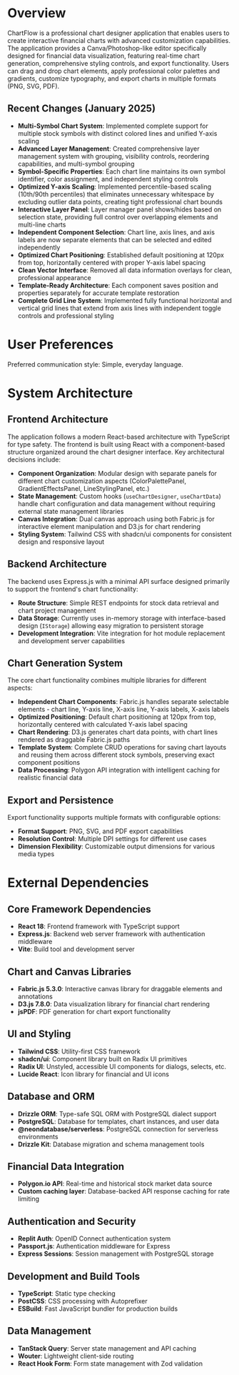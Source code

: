 # Overview

ChartFlow is a professional chart designer application that enables users to create interactive financial charts with advanced customization capabilities. The application provides a Canva/Photoshop-like editor specifically designed for financial data visualization, featuring real-time chart generation, comprehensive styling controls, and export functionality. Users can drag and drop chart elements, apply professional color palettes and gradients, customize typography, and export charts in multiple formats (PNG, SVG, PDF).

## Recent Changes (January 2025)

- **Multi-Symbol Chart System**: Implemented complete support for multiple stock symbols with distinct colored lines and unified Y-axis scaling
- **Advanced Layer Management**: Created comprehensive layer management system with grouping, visibility controls, reordering capabilities, and multi-symbol grouping
- **Symbol-Specific Properties**: Each chart line maintains its own symbol identifier, color assignment, and independent styling controls
- **Optimized Y-axis Scaling**: Implemented percentile-based scaling (10th/90th percentiles) that eliminates unnecessary whitespace by excluding outlier data points, creating tight professional chart bounds
- **Interactive Layer Panel**: Layer manager panel shows/hides based on selection state, providing full control over overlapping elements and multi-line charts
- **Independent Component Selection**: Chart line, axis lines, and axis labels are now separate elements that can be selected and edited independently
- **Optimized Chart Positioning**: Established default positioning at 120px from top, horizontally centered with proper Y-axis label spacing
- **Clean Vector Interface**: Removed all data information overlays for clean, professional appearance
- **Template-Ready Architecture**: Each component saves position and properties separately for accurate template restoration
- **Complete Grid Line System**: Implemented fully functional horizontal and vertical grid lines that extend from axis lines with independent toggle controls and professional styling

# User Preferences

Preferred communication style: Simple, everyday language.

# System Architecture

## Frontend Architecture
The application follows a modern React-based architecture with TypeScript for type safety. The frontend is built using React with a component-based structure organized around the chart designer interface. Key architectural decisions include:

- **Component Organization**: Modular design with separate panels for different chart customization aspects (ColorPalettePanel, GradientEffectsPanel, LineStylingPanel, etc.)
- **State Management**: Custom hooks (`useChartDesigner`, `useChartData`) handle chart configuration and data management without requiring external state management libraries
- **Canvas Integration**: Dual canvas approach using both Fabric.js for interactive element manipulation and D3.js for chart rendering
- **Styling System**: Tailwind CSS with shadcn/ui components for consistent design and responsive layout

## Backend Architecture
The backend uses Express.js with a minimal API surface designed primarily to support the frontend's chart functionality:

- **Route Structure**: Simple REST endpoints for stock data retrieval and chart project management
- **Data Storage**: Currently uses in-memory storage with interface-based design (`IStorage`) allowing easy migration to persistent storage
- **Development Integration**: Vite integration for hot module replacement and development server capabilities

## Chart Generation System
The core chart functionality combines multiple libraries for different aspects:

- **Independent Chart Components**: Fabric.js handles separate selectable elements - chart line, Y-axis line, X-axis line, Y-axis labels, X-axis labels
- **Optimized Positioning**: Default chart positioning at 120px from top, horizontally centered with calculated Y-axis label spacing
- **Chart Rendering**: D3.js generates chart data points, with chart lines rendered as draggable Fabric.js paths
- **Template System**: Complete CRUD operations for saving chart layouts and reusing them across different stock symbols, preserving exact component positions
- **Data Processing**: Polygon API integration with intelligent caching for realistic financial data

## Export and Persistence
Export functionality supports multiple formats with configurable options:

- **Format Support**: PNG, SVG, and PDF export capabilities
- **Resolution Control**: Multiple DPI settings for different use cases
- **Dimension Flexibility**: Customizable output dimensions for various media types

# External Dependencies

## Core Framework Dependencies
- **React 18**: Frontend framework with TypeScript support
- **Express.js**: Backend web server framework with authentication middleware
- **Vite**: Build tool and development server

## Chart and Canvas Libraries
- **Fabric.js 5.3.0**: Interactive canvas library for draggable elements and annotations
- **D3.js 7.8.0**: Data visualization library for financial chart rendering
- **jsPDF**: PDF generation for chart export functionality

## UI and Styling
- **Tailwind CSS**: Utility-first CSS framework
- **shadcn/ui**: Component library built on Radix UI primitives
- **Radix UI**: Unstyled, accessible UI components for dialogs, selects, etc.
- **Lucide React**: Icon library for financial and UI icons

## Database and ORM
- **Drizzle ORM**: Type-safe SQL ORM with PostgreSQL dialect support
- **PostgreSQL**: Database for templates, chart instances, and user data
- **@neondatabase/serverless**: PostgreSQL connection for serverless environments
- **Drizzle Kit**: Database migration and schema management tools

## Financial Data Integration
- **Polygon.io API**: Real-time and historical stock market data source
- **Custom caching layer**: Database-backed API response caching for rate limiting

## Authentication and Security
- **Replit Auth**: OpenID Connect authentication system
- **Passport.js**: Authentication middleware for Express
- **Express Sessions**: Session management with PostgreSQL storage

## Development and Build Tools
- **TypeScript**: Static type checking
- **PostCSS**: CSS processing with Autoprefixer
- **ESBuild**: Fast JavaScript bundler for production builds

## Data Management
- **TanStack Query**: Server state management and API caching
- **Wouter**: Lightweight client-side routing
- **React Hook Form**: Form state management with Zod validation